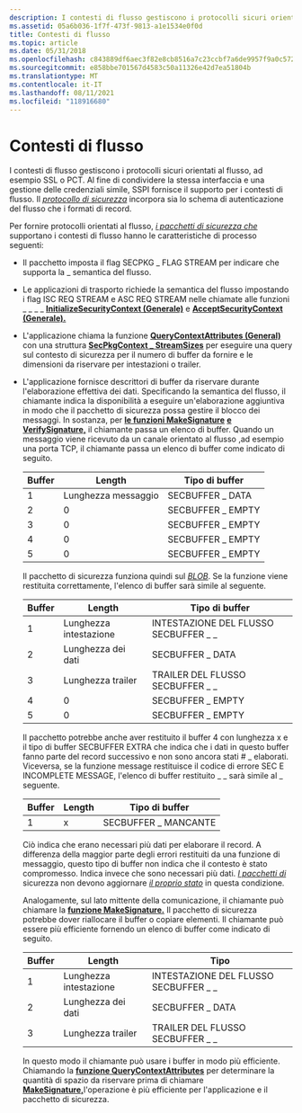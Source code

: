```yaml
---
description: I contesti di flusso gestiscono i protocolli sicuri orientati al flusso, ad esempio SSL o PCT.
ms.assetid: 05a6b036-1f7f-473f-9813-a1e1534e0f0d
title: Contesti di flusso
ms.topic: article
ms.date: 05/31/2018
ms.openlocfilehash: c843889df6aec3f82e8cb8516a7c23ccbf7a6de9957f9a0c572f6e6ca63ac75d
ms.sourcegitcommit: e858bbe701567d4583c50a11326e42d7ea51804b
ms.translationtype: MT
ms.contentlocale: it-IT
ms.lasthandoff: 08/11/2021
ms.locfileid: "118916680"
---
```

# <a name="stream-contexts"></a>Contesti di flusso

I contesti di flusso gestiscono i protocolli sicuri orientati al flusso, ad esempio SSL o PCT. Al fine di condividere la stessa interfaccia e una gestione delle credenziali simile, SSPI fornisce il supporto per i contesti di flusso. Il [*protocollo di sicurezza*](../secgloss/s-gly.md) incorpora sia lo schema di autenticazione del flusso che i formati di record.

Per fornire protocolli orientati al flusso, [*i pacchetti di sicurezza che*](../secgloss/s-gly.md) supportano i contesti di flusso hanno le caratteristiche di processo seguenti:

-   Il pacchetto imposta il flag SECPKG \_ FLAG STREAM per indicare che supporta la \_ semantica del flusso.
-   Le applicazioni di trasporto richiede la semantica del flusso impostando i flag ISC REQ STREAM e ASC REQ STREAM nelle chiamate alle funzioni \_ \_ \_ \_ [**InitializeSecurityContext (Generale)**](/windows/win32/api/sspi/nf-sspi-initializesecuritycontexta) e [**AcceptSecurityContext (Generale).**](/windows/win32/api/sspi/nf-sspi-acceptsecuritycontext)
-   L'applicazione chiama la funzione [**QueryContextAttributes (General)**](/windows/win32/api/sspi/nf-sspi-querycontextattributesa) con una struttura [](../secgloss/s-gly.md) [**SecPkgContext \_ StreamSizes**](/windows/desktop/api/Sspi/ns-sspi-secpkgcontext_streamsizes) per eseguire una query sul contesto di sicurezza per il numero di buffer da fornire e le dimensioni da riservare per intestazioni o trailer.
-   L'applicazione fornisce descrittori di buffer da riservare durante l'elaborazione effettiva dei dati. Specificando la semantica del flusso, il chiamante indica la [](../secgloss/s-gly.md) disponibilità a eseguire un'elaborazione aggiuntiva in modo che il pacchetto di sicurezza possa gestire il blocco dei messaggi. In sostanza, per [**le funzioni MakeSignature**](/windows/desktop/api/Sspi/nf-sspi-makesignature) [**e VerifySignature,**](/windows/desktop/api/Sspi/nf-sspi-verifysignature) il chiamante passa un elenco di buffer. Quando un messaggio viene ricevuto da un canale orientato al flusso ,ad esempio una porta TCP, il chiamante passa un elenco di buffer come indicato di seguito.

    | Buffer | Length         | Tipo di buffer      |
    |--------|----------------|------------------|
    | 1      | Lunghezza messaggio | SECBUFFER \_ DATA  |
    | 2      | 0              | SECBUFFER \_ EMPTY |
    | 3      | 0              | SECBUFFER \_ EMPTY |
    | 4      | 0              | SECBUFFER \_ EMPTY |
    | 5      | 0              | SECBUFFER \_ EMPTY |

    

     

    Il pacchetto di sicurezza funziona quindi sul [*BLOB*](../secgloss/b-gly.md). Se la funzione viene restituita correttamente, l'elenco di buffer sarà simile al seguente.

    

    | Buffer | Length         | Tipo di buffer                |
    |--------|----------------|----------------------------|
    | 1      | Lunghezza intestazione  | INTESTAZIONE DEL FLUSSO SECBUFFER \_ \_  |
    | 2      | Lunghezza dei dati    | SECBUFFER \_ DATA            |
    | 3      | Lunghezza trailer | TRAILER DEL FLUSSO SECBUFFER \_ \_ |
    | 4      | 0              | SECBUFFER \_ EMPTY           |
    | 5      | 0              | SECBUFFER \_ EMPTY           |

    

     

    Il pacchetto potrebbe anche aver restituito il buffer 4 con lunghezza x e il tipo di buffer SECBUFFER EXTRA che indica che i dati in questo buffer fanno parte del record successivo e non sono ancora stati \# \_ elaborati. Viceversa, se la funzione message restituisce il codice di errore SEC E INCOMPLETE MESSAGE, l'elenco di buffer restituito \_ \_ sarà simile al \_ seguente.

    

    | Buffer | Length | Tipo di buffer        |
    |--------|--------|--------------------|
    | 1      | x      | SECBUFFER \_ MANCANTE |

    

     

    Ciò indica che erano necessari più dati per elaborare il record. A differenza della maggior parte degli errori restituiti da una funzione di messaggio, questo tipo di buffer non indica che il contesto è stato compromesso. Indica invece che sono necessari più dati. [*I pacchetti di*](../secgloss/s-gly.md) sicurezza non devono aggiornare [*il proprio stato*](../secgloss/s-gly.md) in questa condizione.

    Analogamente, sul lato mittente della comunicazione, il chiamante può chiamare la [**funzione MakeSignature.**](/windows/desktop/api/Sspi/nf-sspi-makesignature) Il pacchetto di sicurezza potrebbe dover riallocare il buffer o copiare elementi. Il chiamante può essere più efficiente fornendo un elenco di buffer come indicato di seguito.

    

    | Buffer | Length         | Tipo                       |
    |--------|----------------|----------------------------|
    | 1      | Lunghezza intestazione  | INTESTAZIONE DEL FLUSSO SECBUFFER \_ \_  |
    | 2      | Lunghezza dei dati    | SECBUFFER \_ DATA            |
    | 3      | Lunghezza trailer | TRAILER DEL FLUSSO SECBUFFER \_ \_ |

    

     

    In questo modo il chiamante può usare i buffer in modo più efficiente. Chiamando la [**funzione QueryContextAttributes**](/windows/win32/api/sspi/nf-sspi-querycontextattributesa) per determinare la quantità di spazio da riservare prima di chiamare [**MakeSignature,**](/windows/desktop/api/Sspi/nf-sspi-makesignature)l'operazione è più efficiente per l'applicazione e il pacchetto di sicurezza.

 

 
